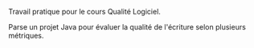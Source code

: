 Travail pratique pour le cours Qualité Logiciel.

Parse un projet Java pour évaluer la qualité de l'écriture selon plusieurs métriques.
